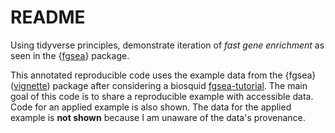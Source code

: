 # README

<!-- badges: start -->

<!-- badges: end -->

Using tidyverse principles, demonstrate iteration of *fast gene enrichment* as seen in the {[fgsea](https://bioconductor.org/packages/release/bioc/html/fgsea.html)} package.

This annotated reproducible code uses the example data from the {fgsea} ([vignette](https://bioconductor.org/packages/release/bioc/vignettes/fgsea/inst/doc/fgsea-tutorial.html)) package after considering a biosquid [fgsea-tutorial](https://biostatsquid.com/fgsea-tutorial-gsea/). The main goal of this code is to share a reproducible example with accessible data. Code for an applied example is also shown. The data for the applied example is **not shown** because I am unaware of the data's provenance.
